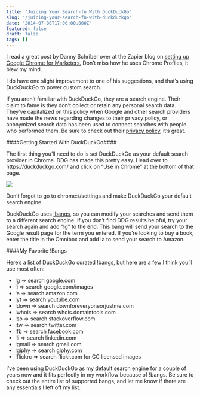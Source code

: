 ```yaml
---
title: "Juicing Your Search-fu With DuckDuckGo"
slug: "/juicing-your-search-fu-with-duckduckgo"
date: "2014-07-08T17:00:00.000Z"
featured: false
draft: false
tags: []
---
```


I read a great post by Danny Schriber over at the Zapier blog on [setting up Google Chrome for Marketers.](https://zapier.com/blog/best-chrome-setup-marketers/) Don’t miss how he uses Chrome Profiles, it blew my mind.

I do have one slight improvement to one of his suggestions, and that’s using DuckDuckGo to power custom search.

If you aren’t familiar with DuckDuckGo, they are a search engine. Their claim to fame is they don’t collect or retain any personal search data. They’ve capitalized on this policy when Google and other search providers have made the news regarding changes to their privacy policy, or anonymized search data has been used to connect searches with people who performed them. Be sure to check out their [privacy policy](https://duckduckgo.com/privacy#s3), it’s great.

####Getting Started With DuckDuckGo####

The first thing you’ll need to do is set DuckDuckGo as your default search provider in Chrome. DDG has made this pretty easy. Head over to https://duckduckgo.com/ and click on “Use in Chrome” at the bottom of that page.

![](https://i.imgur.com/lyH3dH7.png)

Don’t forgot to go to chrome://settings and make DuckDuckGo your default search engine.

DuckDuckGo uses [!bangs](https://duckduckgo.com/bang.html), so you can modify your searches and send them to a different search engine. If you don’t find DDG results helpful, try your search again and add “!g” to the end. This bang will send your search to the Google result page for the term you entered. If you’re looking to buy a book, enter the title in the Omnibox and add !a to send your search to Amazon.

####My Favorite !Bangs

Here’s a list of DuckDuckGo curated !bangs, but here are a few I think you’ll use most often:

* !g => search google.com
* !i => search google.com/images
* !a => search amazon.com
* !yt => search youtube.com
* !down => search downforeveryoneorjustme.com
* !whois => search whois.domaintools.com
* !so => search stackoverflow.com
* !tw => search twitter.com
* !fb => search facebook.com
* !li => search linkedin.com
* !gmail => search gmail.com
* !giphy => search giphy.com
* !flickrc => search flickr.com for CC licensed images

I’ve been using DuckDuckGo as my default search engine for a couple of years now and it fits perfectly in my workflow because of !bangs. Be sure to check out the entire list of supported bangs, and let me know if there are any essentials I left off my list.
